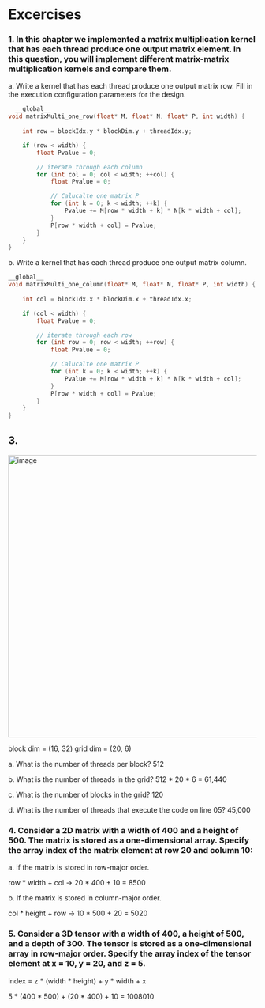 # Excercises

### 1. In this chapter we implemented a matrix multiplication kernel that has each thread produce one output matrix element. In this question, you will implement different matrix-matrix multiplication kernels and compare them.

  a. Write a kernel that has each thread produce one output matrix row. Fill in the execution configuration parameters for the design.
```C
  __global__
void matrixMulti_one_row(float* M, float* N, float* P, int width) {
    
    int row = blockIdx.y * blockDim.y + threadIdx.y;

    if (row < width) {
        float Pvalue = 0;

        // iterate through each column 
        for (int col = 0; col < width; ++col) {
            float Pvalue = 0;

            // Calucalte one matrix P 
            for (int k = 0; k < width; ++k) {
                Pvalue += M[row * width + k] * N[k * width + col];
            }
            P[row * width + col] = Pvalue;
        }
    }
}
```
  b. Write a kernel that has each thread produce one output matrix column.
```C
__global__
void matrixMulti_one_column(float* M, float* N, float* P, int width) {
    
    int col = blockIdx.x * blockDim.x + threadIdx.x;

    if (col < width) {
        float Pvalue = 0;

        // iterate through each row 
        for (int row = 0; row < width; ++row) {
            float Pvalue = 0;

            // Calucalte one matrix P 
            for (int k = 0; k < width; ++k) {
                Pvalue += M[row * width + k] * N[k * width + col];
            }
            P[row * width + col] = Pvalue;
        }
    }
}
```


## 3. 
<img width="571" alt="image" src="https://github.com/j2moreno/Programming-Massively-Parallel-Processors/assets/13912964/4dfc208d-41f0-41b0-8426-386a2527354b">

block dim = (16, 32) 
grid dim = (20, 6)

a. What is the number of threads per block? 512

b. What is the number of threads in the grid? 512 * 20 * 6 = 61,440
 
c. What is the number of blocks in the grid? 120

d. What is the number of threads that execute the code on line 05? 45,000


### 4. Consider a 2D matrix with a width of 400 and a height of 500. The matrix is stored as a one-dimensional array. Specify the array index of the matrix element at row 20 and column 10:

a. If the matrix is stored in row-major order. 

row * width + col
-> 20 * 400 + 10 = 8500

b. If the matrix is stored in column-major order.

col * height + row
-> 10 * 500 + 20 = 5020

### 5. Consider a 3D tensor with a width of 400, a height of 500, and a depth of 300. The tensor is stored as a one-dimensional array in row-major order. Specify the array index of the tensor element at x = 10, y = 20, and z = 5.

index = z * (width * height) + y * width + x

5 * (400 * 500) + (20 * 400) + 10 = 1008010

